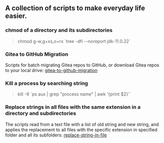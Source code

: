 ## A collection of scripts to make everyday life easier.
### chmod of a directory and its subdirectories
>chmod g-w,g+xs,o+rx \`tree -dfi --noreport jdk-11.0.22`
### Gitea to GitHub Migration
Scripts for batch migrating Gitea repos to GitHub, or download Gitea repos to your local drive:
[gitea-to-github-migration](https://github.com/xieshihua/utilities/tree/main/gitea-to-github-migration)
### Kill a process by searching string
>kill -9 \`ps aux | grep "process name" | awk '{print $2}'`
### Replace strings in all files with the same extension in a directory and subdirectories
The scripts read from a text file with a list of old string and new string, and applies the replacement to all files with the specific extension in specified folder and all its subfolders:
[replace-string-in-file](https://github.com/xieshihua/utilities/tree/main/replace-string-in-file)
